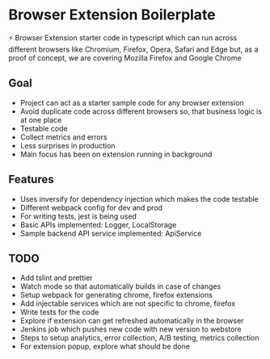 # Browser Extension Boilerplate
:zap: Browser Extension starter code in typescript which can run across different browsers like Chromium, Firefox, Opera, Safari and Edge but, as a proof of concept, we are covering Mozilla Firefox and Google Chrome

## Goal
* Project can act as a starter sample code for any browser extension
* Avoid duplicate code across different browsers so, that business logic is at one place
* Testable code
* Collect metrics and errors
* Less surprises in production
* Main focus has been on extension running in background

## Features
* Uses inversify for dependency injection which makes the code testable
* Different webpack config for dev and prod
* For writing tests, jest is being used
* Basic APIs implemented: Logger, LocalStorage
* Sample backend API service implemented: ApiService

## TODO
* Add tslint and prettier
* Watch mode so that automatically builds in case of changes
* Setup webpack for generating chrome, firefox extensions
* Add injectable services which are not specific to chrome, firefox
* Write tests for the code
* Explore if extension can get refreshed automatically in the browser
* Jenkins job which pushes new code with new version to webstore
* Steps to setup analytics, error collection, A/B testing, metrics collection
* For extension popup, explore what should be done